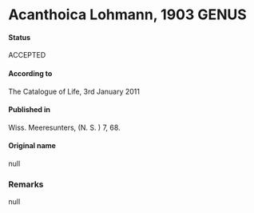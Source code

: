 Acanthoica Lohmann, 1903 GENUS
=======

#### Status
ACCEPTED

#### According to
The Catalogue of Life, 3rd January 2011

#### Published in
Wiss. Meeresunters, (N. S. ) 7, 68.

#### Original name
null

### Remarks
null